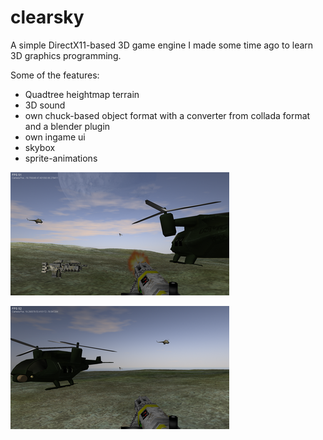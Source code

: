 clearsky
========

A simple DirectX11-based 3D game engine I made some time ago to learn 3D graphics programming.

Some of the features:
- Quadtree heightmap terrain
- 3D sound
- own chuck-based object format with a converter from collada format and a blender plugin
- own ingame ui
- skybox
- sprite-animations

![alt tag](https://raw.githubusercontent.com/n3on/clearsky/master/clearsky/screenshots/1.png)

![alt tag](https://raw.githubusercontent.com/n3on/clearsky/master/clearsky/screenshots/2.png)
